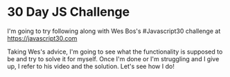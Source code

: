 # 30 Day JS Challenge

I'm going to try following along with Wes Bos's #Javascript30 challenge at https://javascript30.com

Taking Wes's advice, I'm going to see what the functionality is supposed to be and try to solve it for myself. Once I'm done or I'm struggling and I give up, I refer to his video and the solution. Let's see how I do!

